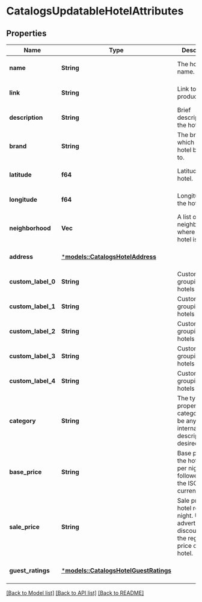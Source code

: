 # CatalogsUpdatableHotelAttributes

## Properties
Name | Type | Description | Notes
------------ | ------------- | ------------- | -------------
**name** | **String** | The hotel's name. | [optional] [default to None]
**link** | **String** | Link to the product page | [optional] [default to None]
**description** | **String** | Brief description of the hotel. | [optional] [default to None]
**brand** | **String** | The brand to which this hotel belongs to. | [optional] [default to None]
**latitude** | **f64** | Latitude of the hotel. | [optional] [default to None]
**longitude** | **f64** | Longitude of the hotel. | [optional] [default to None]
**neighborhood** | **Vec<String>** | A list of neighborhoods where the hotel is located | [optional] [default to None]
**address** | [***models::CatalogsHotelAddress**](CatalogsHotelAddress.md) |  | [optional] [default to None]
**custom_label_0** | **String** | Custom grouping of hotels | [optional] [default to None]
**custom_label_1** | **String** | Custom grouping of hotels | [optional] [default to None]
**custom_label_2** | **String** | Custom grouping of hotels | [optional] [default to None]
**custom_label_3** | **String** | Custom grouping of hotels | [optional] [default to None]
**custom_label_4** | **String** | Custom grouping of hotels | [optional] [default to None]
**category** | **String** | The type of property. The category can be any type of internal description desired. | [optional] [default to None]
**base_price** | **String** | Base price of the hotel room per night followed by the ISO currency code | [optional] [default to None]
**sale_price** | **String** | Sale price of a hotel room per night. Used to advertise discounts off the regular price of the hotel. | [optional] [default to None]
**guest_ratings** | [***models::CatalogsHotelGuestRatings**](CatalogsHotelGuestRatings.md) |  | [optional] [default to None]

[[Back to Model list]](../README.md#documentation-for-models) [[Back to API list]](../README.md#documentation-for-api-endpoints) [[Back to README]](../README.md)


